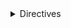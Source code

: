 <details>
<summary>Directives</summary>

Directives are functions that can extend AlmaSQL by customizing the way an expression renders.

Using a directive in your template is as simple as calling a function in a template expression.

AlmaSQL includes a number of built-in directives like `set_values_by` and `enumerate_values_by`.

Users can also write their own custom directives.

<details>
<summary>set_values_by</summary>

Imagine table `book` and columns `id`, `title`, and `author`.
And you want to update book by id.

```jinja
UPDATE book
SET title = :title, author = :author
WHERE id = :id
```

But when you need to modify column, you need to change the query template.
What if you forgot to do it? This will lead to unexpected bugs.
So better to use directives that, depending on the arguments,
will render the required columns and values.

```jinja
UPDATE book
{{ set_values_by(['title', 'author']) }}
WHERE id = :id
```
</details>
</details>
